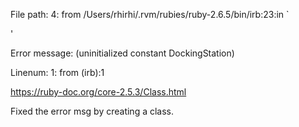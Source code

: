 File path:  4: from /Users/rhirhi/.rvm/rubies/ruby-2.6.5/bin/irb:23:in `<main>'

Error message: (uninitialized constant DockingStation)

Linenum:  1: from (irb):1

https://ruby-doc.org/core-2.5.3/Class.html

Fixed the error msg by creating a class.